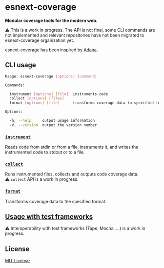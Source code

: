 # esnext-coverage

**Modular coverage tools for the modern web.**

:warning: This is a work in progress. The API is not final, some CLI commands are not implemented and relevant repositories have not been migrated to esnext-coverage organization yet.

esnext-coverage has been inspired by [Adana](https://github.com/adana-coverage).

## CLI usage

```sh
Usage: esnext-coverage [options] [command]

Commands:

  instrument [options] [file]  instruments code
  collect [options] [files]
  format [options] [file]      transforms coverage data to specified format

Options:

  -h, --help     output usage information
  -V, --version  output the version number
```

### [`instrument`](docs/instrument.md)

Reads code from stdin or from a file, instruments it, and writes the instrumented code to stdout or to a file.

### [`collect`](docs/collect.md)

Runs instrumented files, collects and outputs code coverage data.  
:warning: `collect` API is a work in progress.

### [`format`](docs/format.md)

Transforms coverage data to the specified format.

## [Usage with test frameworks](docs/testing-tools.md)

:warning: Interoperability with test frameworks (Tape, Mocha, ...) is a work in progress.

## License

[MIT License](http://opensource.org/licenses/MIT)
